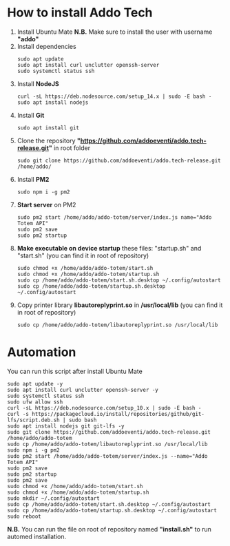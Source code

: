 # How to install Addo Tech
1. Install Ubuntu Mate
    **N.B.** Make sure to install the user with username **"addo"**
2. Install dependencies
    ```
    sudo apt update
    sudo apt install curl unclutter openssh-server
    sudo systemctl status ssh
    ```
2. Install **NodeJS**
    ```
    curl -sL https://deb.nodesource.com/setup_14.x | sudo -E bash -
    sudo apt install nodejs
    ```
3. Install **Git**
    ```
    sudo apt install git
    ```
4. Clone the repository **"https://github.com/addoeventi/addo.tech-release.git"** in root folder
    ```
    sudo git clone https://github.com/addoeventi/addo.tech-release.git /home/addo/
    ````
5. Install **PM2** 
    ```
    sudo npm i -g pm2
    ````
6. **Start server** on PM2
    ```
    sudo pm2 start /home/addo/addo-totem/server/index.js name="Addo Totem API"
    sudo pm2 save
    sudo pm2 startup
    ```
7. **Make executable on device startup** these files: "startup.sh" and "start.sh" 
    (you can find it in root of repository)
    ```
    sudo chmod +x /home/addo/addo-totem/start.sh
    sudo chmod +x /home/addo/addo-totem/startup.sh
    sudo cp /home/addo/addo-totem/start.sh.desktop ~/.config/autostart
    sudo cp /home/addo/addo-totem/startup.sh.desktop ~/.config/autostart
    ```
8. Copy printer library **libautoreplyprint.so** in **/usr/local/lib** 
    (you can find it in root of repository)
    ```
    sudo cp /home/addo/addo-totem/libautoreplyprint.so /usr/local/lib
    ```

# Automation
You can run this script after install Ubuntu Mate
```
sudo apt update -y
sudo apt install curl unclutter openssh-server -y
sudo systemctl status ssh
sudo ufw allow ssh
curl -sL https://deb.nodesource.com/setup_10.x | sudo -E bash -
curl -s https://packagecloud.io/install/repositories/github/git-lfs/script.deb.sh | sudo bash
sudo apt install nodejs git git-lfs -y
sudo git clone https://github.com/addoeventi/addo.tech-release.git /home/addo/addo-totem
sudo cp /home/addo/addo-totem/libautoreplyprint.so /usr/local/lib
sudo npm i -g pm2
sudo pm2 start /home/addo/addo-totem/server/index.js --name="Addo Totem API"
sudo pm2 save
sudo pm2 startup
sudo pm2 save
sudo chmod +x /home/addo/addo-totem/start.sh
sudo chmod +x /home/addo/addo-totem/startup.sh
sudo mkdir ~/.config/autostart
sudo cp /home/addo/addo-totem/start.sh.desktop ~/.config/autostart
sudo cp /home/addo/addo-totem/startup.sh.desktop ~/.config/autostart
sudo reboot
```

**N.B.** You can run the file on root of repository named **"install.sh"** to run automed installation.